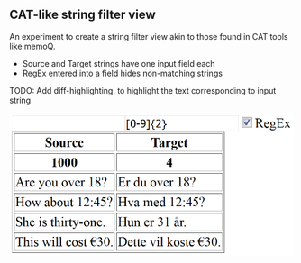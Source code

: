 CAT-like string filter view
---------------------------

An experiment to create a string filter view akin to those found in CAT tools like memoQ.

* Source and Target strings have one input field each
* RegEx entered into a field hides non-matching strings

TODO:
Add diff-highlighting, to highlight the text corresponding to input string

![alt tag](https://github.com/EirikBirkeland/cat-filter/blob/master/example.PNG)
